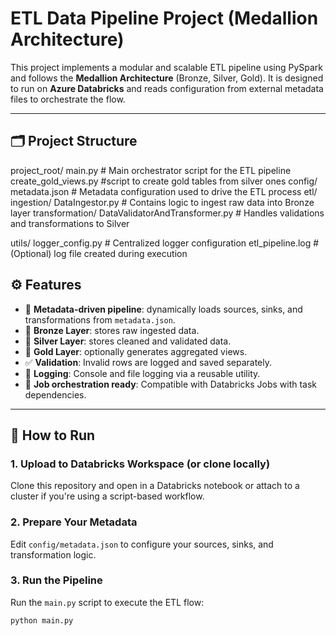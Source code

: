 # ETL Data Pipeline Project (Medallion Architecture)

This project implements a modular and scalable ETL pipeline using PySpark and follows the **Medallion Architecture** (Bronze, Silver, Gold). It is designed to run on **Azure Databricks** and reads configuration from external metadata files to orchestrate the flow.

---

## 🗂️ Project Structure

project_root/
  main.py # Main orchestrator script for the ETL pipeline
  create_gold_views.py #script to create gold tables from silver ones
  config/
    metadata.json # Metadata configuration used to drive the ETL process
  etl/
    ingestion/
      DataIngestor.py # Contains logic to ingest raw data into Bronze layer
    transformation/
      DataValidatorAndTransformer.py # Handles validations and transformations to Silver

  utils/
    logger_config.py # Centralized logger configuration
    etl_pipeline.log # (Optional) log file created during execution

## ⚙️ Features

- 🔁 **Metadata-driven pipeline**: dynamically loads sources, sinks, and transformations from `metadata.json`.
- 🥉 **Bronze Layer**: stores raw ingested data.
- 🥈 **Silver Layer**: stores cleaned and validated data.
- 🥇 **Gold Layer**: optionally generates aggregated views.
- ✅ **Validation**: Invalid rows are logged and saved separately.
- 📄 **Logging**: Console and file logging via a reusable utility.
- 🔧 **Job orchestration ready**: Compatible with Databricks Jobs with task dependencies.

---

## 🚀 How to Run

### 1. Upload to Databricks Workspace (or clone locally)

Clone this repository and open in a Databricks notebook or attach to a cluster if you're using a script-based workflow.

### 2. Prepare Your Metadata

Edit `config/metadata.json` to configure your sources, sinks, and transformation logic.

### 3. Run the Pipeline

Run the `main.py` script to execute the ETL flow:

```bash
python main.py

